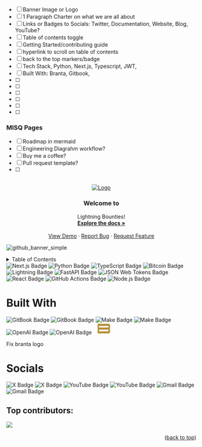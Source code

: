 - [ ] Banner Image or Logo
- [ ] 1 Paragraph Charter on what we are all about 
- [ ] Links or Badges to Socials: Twitter, Documentation, Website, Blog, YouTube?
- [ ] Table of contents toggle
- [ ] Getting Started/contributing guide 
- [ ] hyperlink to scroll on table of contents
- [ ] back to the top markers/badge  
- [ ] Tech Stack, Python, Next.js, Typescript, JWT, 
- [ ] Built With: Branta, Gitbook,
- [ ] 
- [ ]
- [ ]
- [ ]
- [ ]
- [ ]
### MISQ Pages 
- [ ] Roadmap in mermaid
- [ ] Engineering Diagrahm workflow?
- [ ] Buy me a coffee?
- [ ] Pull request template?
- [ ] 

<br />
<div align="center">
  <a href="https://github.com/othneildrew/Best-README-Template">
    <img src="images/logo.png" alt="Logo" width="80" height="80">
  </a>

  <h3 align="center">Welcome to</h3>

  <p align="center">
    Lightning Bounties!
    <br />
    <a href="https://docs.lightningbounties.com"><strong>Explore the docs »</strong></a>
    <br />
    <br />
    <a href="https://github.com/othneildrew/Best-README-Template">View Demo</a>
    ·
    <a href="https://github.com/othneildrew/Best-README-Template/issues/new?labels=bug&template=bug-report---.md">Report Bug</a>
    ·
    <a href="https://github.com/othneildrew/Best-README-Template/issues/new?labels=enhancement&template=feature-request---.md">Request Feature</a>
  </p>
</div>


![github_banner_simple](https://github.com/user-attachments/assets/e6d512f1-a00a-41c0-8891-0f1401809055)

<!-- TABLE OF CONTENTS -->
<details>
  <summary>Table of Contents</summary>
  <ol>
    <li>
      <a href="#about-the-project">About The Project</a>
      <ul>
        <li><a href="#built-with">Built With</a></li>
      </ul>
    </li>
    <li>
      <a href="#getting-started">Getting Started</a>
      <ul>
        <li><a href="#prerequisites">Prerequisites</a></li>
        <li><a href="#installation">Installation</a></li>
      </ul>
    </li>
    <li><a href="#usage">Usage</a></li>
    <li><a href="#roadmap">Roadmap</a></li>
    <li><a href="#contributing">Contributing</a></li>
    <li><a href="#license">License</a></li>
    <li><a href="#contact">Contact</a></li>
    <li><a href="#acknowledgments">Acknowledgments</a></li>
  </ol>
</details>

<img src="https://img.shields.io/badge/Next.js-000?logo=nextdotjs&logoColor=fff&style=for-the-badge" alt="Next.js Badge">
<img src="https://img.shields.io/badge/Python-3776AB?logo=python&logoColor=fff&style=for-the-badge" alt="Python Badge">
<img src="https://img.shields.io/badge/TypeScript-3178C6?logo=typescript&logoColor=fff&style=for-the-badge" alt="TypeScript Badge">
<img src="https://img.shields.io/badge/Bitcoin-F7931A?logo=bitcoin&logoColor=fff&style=for-the-badge" alt="Bitcoin Badge">
<img src="https://img.shields.io/badge/Lightning-792EE5?logo=lightning&logoColor=fff&style=for-the-badge" alt="Lightning Badge">
<img src="https://img.shields.io/badge/FastAPI-009688?logo=fastapi&logoColor=fff&style=for-the-badge" alt="FastAPI Badge">
<img src="https://img.shields.io/badge/JSON%20Web%20Tokens-000?logo=jsonwebtokens&logoColor=fff&style=for-the-badge" alt="JSON Web Tokens Badge">
<img src="https://img.shields.io/badge/React-61DAFB?logo=react&logoColor=000&style=for-the-badge" alt="React Badge">
<img src="https://img.shields.io/badge/GitHub%20Actions-2088FF?logo=githubactions&logoColor=fff&style=for-the-badge" alt="GitHub Actions Badge">
<img src="https://img.shields.io/badge/Node.js-5FA04E?logo=nodedotjs&logoColor=fff&style=for-the-badge" alt="Node.js Badge">


# Built With 
<img src="https://img.shields.io/badge/GitBook-BBDDE5?logo=gitbook&logoColor=000&style=for-the-badge" alt="GitBook Badge">
<img src="https://img.shields.io/badge/GitBook-BBDDE5?logo=gitbook&logoColor=000&style=plastic" alt="GitBook Badge">

<img src="https://img.shields.io/badge/Make-6D00CC?logo=make&logoColor=fff&style=for-the-badge" alt="Make Badge">
<img src="https://img.shields.io/badge/Make-6D00CC?logo=make&logoColor=fff&style=plastic" alt="Make Badge">

<img src="https://img.shields.io/badge/OpenAI-412991?logo=openai&logoColor=fff&style=for-the-badge" alt="OpenAI Badge">
<img src="https://img.shields.io/badge/OpenAI-412991?logo=openai&logoColor=fff&style=plastic" alt="OpenAI Badge">

<img width="6"/>
<img src="https://github.com/BrantaOps/Assets/blob/main/Logos/favicon.png" height="30" width="36" alt="Branta Badge">
<img width="12" />

Fix branta logo  



# Socials 
<img src="https://img.shields.io/badge/X-000?logo=x&logoColor=fff&style=for-the-badge" alt="X Badge">
<img src="https://img.shields.io/badge/X-000?logo=x&logoColor=fff&style=plastic" alt="X Badge">

<img src="https://img.shields.io/badge/YouTube-F00?logo=youtube&logoColor=fff&style=for-the-badge" alt="YouTube Badge">
<img src="https://img.shields.io/badge/YouTube-F00?logo=youtube&logoColor=fff&style=plastic" alt="YouTube Badge">


<img src="https://img.shields.io/badge/Gmail-EA4335?logo=gmail&logoColor=fff&style=for-the-badge" alt="Gmail Badge">
<img src="https://img.shields.io/badge/Gmail-EA4335?logo=gmail&logoColor=fff&style=plastic" alt="Gmail Badge">



## Top contributors: 

<a href="https://github.com/Lightning-Bounties/lb-next/graphs/contributors">
  <img src="https://contrib.rocks/image?repo=Lightning-Bounties/lb-next" />
</a>

<p align="right">(<a href="#readme-top">back to top</a>)</p>
